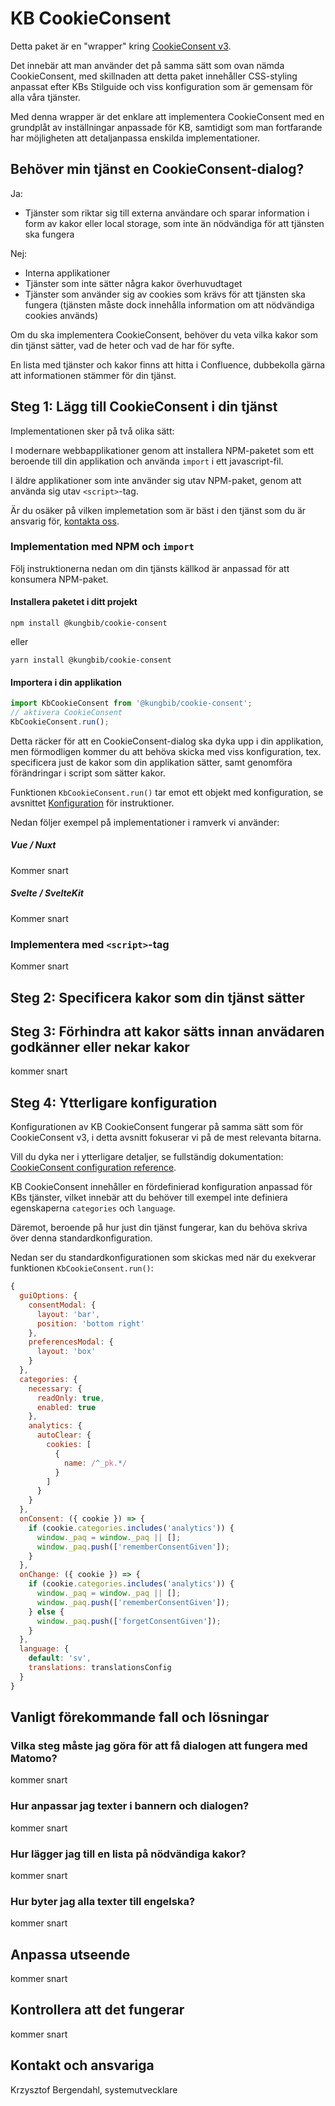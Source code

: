 # KB CookieConsent

Detta paket är en "wrapper" kring [CookieConsent v3](https://github.com/orestbida/cookieconsent).

Det innebär att man använder det på samma sätt som ovan nämda CookieConsent, med skillnaden att detta paket innehåller CSS-styling anpassat efter KBs Stilguide och viss konfiguration som är gemensam för alla våra tjänster.

Med denna wrapper är det enklare att implementera CookieConsent med en grundplåt av inställningar anpassade för KB, samtidigt som man fortfarande har möjligheten att detaljanpassa enskilda implementationer.

## Behöver min tjänst en CookieConsent-dialog?

Ja:
- Tjänster som riktar sig till externa användare och sparar information i form av kakor eller local storage, som inte än nödvändiga för att tjänsten ska fungera

Nej:
- Interna applikationer
- Tjänster som inte sätter några kakor överhuvudtaget
- Tjänster som använder sig av cookies som krävs för att tjänsten ska fungera (tjänsten måste dock innehålla information om att nödvändiga cookies används)

Om du ska implementera CookieConsent, behöver du veta vilka kakor som din tjänst sätter, vad de heter och vad de har för syfte.

En lista med tjänster och kakor finns att hitta i Confluence, dubbekolla gärna att informationen stämmer för din tjänst.

## Steg 1: Lägg till CookieConsent i din tjänst

Implementationen sker på två olika sätt:

I modernare webbapplikationer genom att installera NPM-paketet som ett beroende till din applikation och använda `import` i ett javascript-fil.

I äldre applikationer som inte använder sig utav NPM-paket, genom att använda sig utav `<script>`-tag.

Är du osäker på vilken implemetation som är bäst i den tjänst som du är ansvarig för, [kontakta oss](#kontakt-och-ansvariga).

### Implementation med NPM och `import`

Följ instruktionerna nedan om din tjänsts källkod är anpassad för att konsumera NPM-paket.

#### Installera paketet i ditt projekt

`npm install @kungbib/cookie-consent`

eller

`yarn install @kungbib/cookie-consent`

#### Importera i din applikation

```js
import KbCookieConsent from '@kungbib/cookie-consent';
// aktivera CookieConsent
KbCookieConsent.run();
```
Detta räcker för att en CookieConsent-dialog ska dyka upp i din applikation, men förmodligen kommer du att behöva skicka med viss konfiguration, tex. specificera just de kakor som din applikation sätter, samt genomföra förändringar i script som sätter kakor.

Funktionen `KbCookieConsent.run()` tar emot ett objekt med konfiguration, se avsnittet [Konfiguration](#konfiguration) för instruktioner.

Nedan följer exempel på implementationer i ramverk vi använder:

##### Vue / Nuxt

Kommer snart

##### Svelte / SvelteKit

Kommer snart


### Implementera med `<script>`-tag

Kommer snart

## Steg 2: Specificera kakor som din tjänst sätter 

## Steg 3: Förhindra att kakor sätts innan anvädaren godkänner eller nekar kakor

kommer snart

## Steg 4: Ytterligare konfiguration

Konfigurationen av KB CookieConsent fungerar på samma sätt som för CookieConsent v3, i detta avsnitt fokuserar vi på de mest relevanta bitarna.

Vill du dyka ner i ytterligare detaljer, se fullständig dokumentation: [CookieConsent configuration reference](https://cookieconsent.orestbida.com/reference/configuration-reference.html).

KB CookieConsent innehåller en fördefinierad konfiguration anpassad för KBs tjänster,
vilket innebär att du behöver till exempel inte definiera egenskaperna `categories` och `language`.

Däremot, beroende på hur just din tjänst fungerar, kan du behöva skriva över denna standardkonfiguration.

Nedan ser du standardkonfigurationen som skickas med när du exekverar funktionen `KbCookieConsent.run()`:

```js
{
  guiOptions: {
    consentModal: {
      layout: 'bar',
      position: 'bottom right'
    },
    preferencesModal: {
      layout: 'box'
    }
  },
  categories: {
    necessary: {
      readOnly: true,
      enabled: true
    },
    analytics: {
      autoClear: {
        cookies: [
          {
            name: /^_pk.*/
          }
        ]
      }
    }
  },
  onConsent: ({ cookie }) => {
    if (cookie.categories.includes('analytics')) {
      window._paq = window._paq || [];
      window._paq.push(['rememberConsentGiven']);
    }
  },
  onChange: ({ cookie }) => {
    if (cookie.categories.includes('analytics')) {
      window._paq = window._paq || [];
      window._paq.push(['rememberConsentGiven']);
    } else {
      window._paq.push(['forgetConsentGiven']);
    }
  },
  language: {
    default: 'sv',
    translations: translationsConfig
  }
}
```

## Vanligt förekommande fall och lösningar

### Vilka steg måste jag göra för att få dialogen att fungera med Matomo?

kommer snart

### Hur anpassar jag texter i bannern och dialogen?

kommer snart

### Hur lägger jag till en lista på nödvändiga kakor?

kommer snart

### Hur byter jag alla texter till engelska?

kommer snart

## Anpassa utseende

kommer snart

## Kontrollera att det fungerar

kommer snart

## Kontakt och ansvariga

Krzysztof Bergendahl, systemutvecklare

